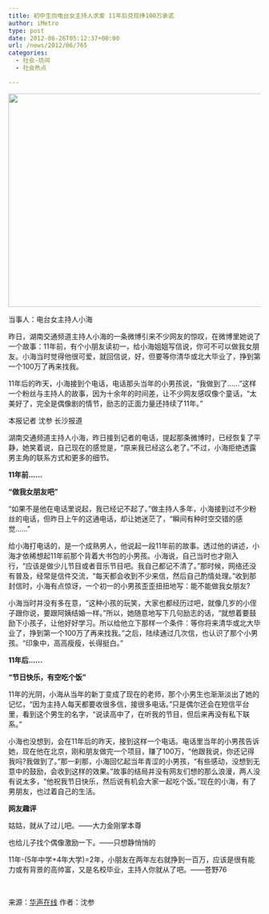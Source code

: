 ```yaml
---
title: 初中生向电台女主持人求爱 11年后兑现挣100万承诺
author: iMetro
type: post
date: 2012-06-26T05:12:37+00:00
url: /news/2012/06/765
categories:
  - 社会-坊间
  - 社会热点

---
```

<img alt="" src="http://y1.ifengimg.com/33580ba19e95d179/2012/0626/rdn_4fe9102349e92.jpg" width="578" height="426" />

当事人：电台女主持人小海

昨日，湖南交通频道主持人小海的一条微博引来不少网友的惊叹，在微博里她说了一个故事：11年前，有个小朋友读初一，给小海姐姐写信说，你可不可以做我女朋友。小海当时觉得他很可爱，就回信说，好，但要等你清华或北大毕业了，挣到第一个100万了再来找我。

11年后的昨天，小海接到个电话，电话那头当年的小男孩说，“我做到了……”这样一个粉丝与主持人的故事，因为十余年的时间差，让不少网友感叹像个童话，“太美好了，完全是偶像剧的情节，励志的正面力量还持续了11年。”

本报记者 沈参 长沙报道

湖南交通频道主持人小海，昨日接到记者的电话，提起那条微博时，已经恢复了平静，她笑着说，自己现在的感觉是，“原来我已经这么老了。”不过，小海拒绝透露男主角的联系方式和更多的细节。

**11年前……**

**“做我女朋友吧”**

“如果不是他在电话里说起，我已经记不起了。”做主持人多年，小海接到过不少粉丝的电话，但昨日上午的这通电话，却让她迷茫了，“瞬间有种时空交错的感觉……”

给小海打电话的，是一个成熟男人，他说起一段11年前的故事。透过他的讲述，小海才依稀想起11年前那个背着大书包的小男孩。小海说，自己当时也才刚入行，“应该是做少儿节目或者音乐节目吧。我自己都记不清了。”那时候，网络还没有普及，经常是信件交流，“每天都会收到不少来信，然后自己酌情处理。”收到那封信时，小海有点惊讶，一个初一的小男孩歪歪扭扭地写：能不能做我女朋友?

小海当时并没有多在意，“这种小孩的玩笑，大家也都经历过吧，就像几岁的小侄子跟你说，要跟阿姨结婚一样。”所以，她随意地写下几句励志的话，“就想着要鼓励下小孩子，让他好好学习。所以给他立下那样一个条件：等你将来清华或北大毕业了，挣到第一个100万了再来找我。”之后，陆续通过几次信，也认识了那个小男孩。“印象中，高高瘦瘦，长得挺白。”

**11年后……**

**“节日快乐，有空吃个饭”**

11年的光阴，小海从当年的新丁变成了现在的老师，那个小男生也渐渐淡出了她的记忆，“因为主持人每天都要收很多信，接很多电话。”只是偶尔还会在短信平台里，看到这个男生的名字，“说读高中了，在听我的节目，但后来再没有私下联系。”

小海也没想到，会在11年后的昨天，接到这样一个电话。电话里当年的小男孩告诉她，现在他在北京，刚和朋友做完一个项目，赚了100万，“他跟我说，你还记得我吗?我做到了。”那一刹那，小海回忆起当年青涩的小男孩，“有些感动，没想到无意中的鼓励，会收到这样的效果。”故事的结局并没有网友们想的那么浪漫，两人没有说太多，“他祝我节日快乐，然后说有机会大家一起吃个饭。”现在的小海，有了男朋友，也过着自己的生活。

**网友趣评**

姑姑，就从了过儿吧。——大力金刚掌本尊

也给儿子找个偶像激励一下。——只想静悄悄的

11年-(5年中学+4年大学)=2年，小朋友在两年左右就挣到一百万，应该是很有能力或有背景的高帅富，又是名校毕业，主持人你就从了吧。——苍野76

&#160;

来源：[华声在线][1] 作者：沈参

 [1]: http://hunan.voc.com.cn/article/201206/201206250915306137.html